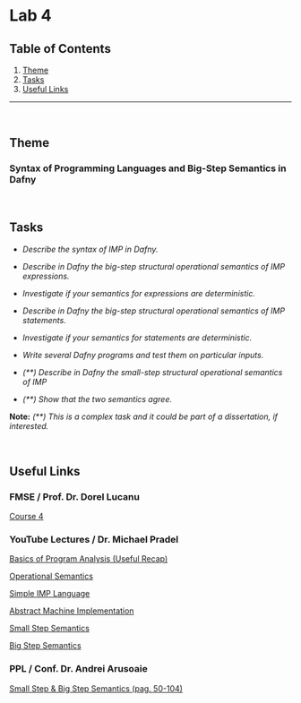 # Lab 4

## Table of Contents

1. [Theme](#theme)
2. [Tasks](#tasks)
3. [Useful Links](#useful-links)

<hr><br>

## Theme

### Syntax of Programming Languages and Big-Step Semantics in Dafny

<br>

## Tasks

- _Describe the syntax of IMP in Dafny._

- _Describe in Dafny the big-step structural operational semantics of IMP expressions._

- _Investigate if your semantics for expressions are deterministic._

- _Describe in Dafny the big-step structural operational semantics of IMP statements._

- _Investigate if your semantics for statements are deterministic._

- _Write several Dafny programs and test them on particular inputs._

- _(\*\*) Describe in Dafny the small-step structural operational semantics of
  IMP_

- _(\*\*) Show that the two semantics agree._

**Note:** _(\*\*) This is a complex task and it could be part of a dissertation, if interested._

<br>

## Useful Links

### FMSE / Prof. Dr. Dorel Lucanu

[Course 4](https://drive.google.com/file/d/1bdX4jSQj6J5Ji8-7LM23qZw9WnPHaltq/view)

### YouTube Lectures / Dr. Michael Pradel

[Basics of Program Analysis (Useful Recap)](https://www.youtube.com/watch?v=3RXlcRCUd6k&list=PLBmY8PAxzwIEGtnJiucyGAnwWpxACE633&index=3)

[Operational Semantics](https://www.youtube.com/watch?v=jsBHd3-04oA&list=PLBmY8PAxzwIEGtnJiucyGAnwWpxACE633&index=4)

[Simple IMP Language](https://www.youtube.com/watch?v=kjfY063NAgo&list=PLBmY8PAxzwIEGtnJiucyGAnwWpxACE633&index=5)

[Abstract Machine Implementation](https://www.youtube.com/watch?v=YRfb2zDk_qs&list=PLBmY8PAxzwIEGtnJiucyGAnwWpxACE633&index=7)

[Small Step Semantics](https://www.youtube.com/watch?v=t-tMfX3bGc4&list=PLBmY8PAxzwIEGtnJiucyGAnwWpxACE633&index=8)

[Big Step Semantics](https://www.youtube.com/watch?v=51-oAbfxAds&list=PLBmY8PAxzwIEGtnJiucyGAnwWpxACE633&index=9)

### PPL / Conf. Dr. Andrei Arusoaie

[Small Step & Big Step Semantics (pag. 50-104)](https://profs.info.uaic.ro/~arusoaie.andrei/plp/2022/notes.pdf)
